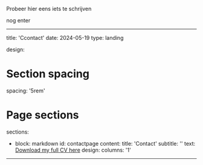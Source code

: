 Probeer hier eens iets te schrijven

nog enter

---
title: 'Ccontact'
date: 2024-05-19
type: landing

design:
  # Section spacing
  spacing: '5rem'

# Page sections
sections: 
  - block: markdown
    id: contactpage
    content:
      title: 'Contact'
      subtitle: ''
      text: <a href="https://lisajnssn.github.io/uploads/resume.pdf">Download my full CV here</a>
    design:
      columns: '1'     
---
